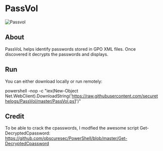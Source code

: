 # PassVol

![Passvol](https://ctrla1tdel.files.wordpress.com/2020/05/passvol.gif)

## About
PassVoL helps identify passwords stored in GPO XML files. Once discovered it decrypts the passwords and displays.  

## Run

You can either download locally or run remotely: 

powershell -nop -c "iex(New-Object Net.WebClient).DownloadString('https://raw.githubusercontent.com/securethelogs/PassVol/master/PassVol.ps1')"

## Credit

To be able to crack the cpasswords, I modfied the awesome script Get-DecryptedCpassword:
https://github.com/obscuresec/PowerShell/blob/master/Get-DecryptedCpassword
